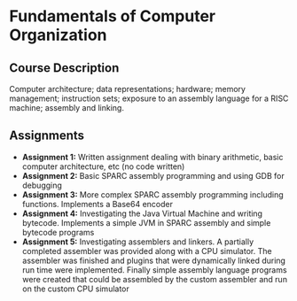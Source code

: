 Fundamentals of Computer Organization
=======

Course Description
------------------
Computer architecture; data representations; hardware; memory management; instruction sets; exposure to an assembly language for a RISC machine; assembly and linking. 

Assignments
-----------

- **Assignment 1:** Written assignment dealing with binary arithmetic, basic computer architecture, etc (no code written)
- **Assignment 2:** Basic SPARC assembly programming and using GDB for debugging
- **Assignment 3:** More complex SPARC assembly programming including functions. Implements a Base64 encoder
- **Assignment 4:** Investigating the Java Virtual Machine and writing bytecode. Implements a simple JVM in SPARC assembly and simple bytecode programs
- **Assignment 5:** Investigating assemblers and linkers. A partially completed assembler was provided along with a CPU simulator. The assembler was finished and plugins that were dynamically linked during run time were implemented. Finally simple assembly language programs were created that could be assembled by the custom assembler and run on the custom CPU simulator

